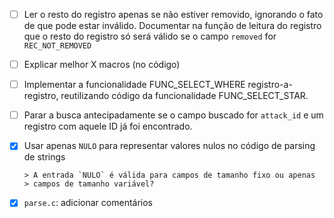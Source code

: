  - [ ] Ler o resto do registro apenas se não estiver removido,
       ignorando o fato de que pode estar inválido. Documentar na
       função de leitura do registro que o resto do registro só será
       válido se o campo `removed` for `REC_NOT_REMOVED`

 - [ ] Explicar melhor X macros (no código)

 - [ ] Implementar a funcionalidade FUNC_SELECT_WHERE
       registro-a-registro, reutilizando código da funcionalidade
       FUNC_SELECT_STAR.

 - [ ] Parar a busca antecipadamente se o campo buscado for `attack_id`
       e um registro com aquele ID já foi encontrado.

 - [x] Usar apenas `NULO` para representar valores nulos no código de
       parsing de strings

       > A entrada `NULO` é válida para campos de tamanho fixo ou apenas
       > campos de tamanho variável?

 - [x] `parse.c`: adicionar comentários
